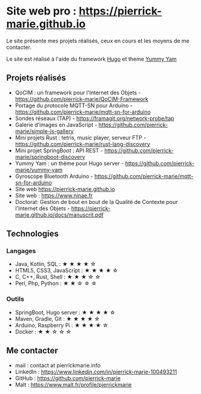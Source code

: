 Site web pro : https://pierrick-marie.github.io
=============================

Le site présente mes projets réalisés, ceux en cours et les moyens de me contacter.

Le site est réalisé à l'aide du framework [Hugo](https://gohugo.io/commands/hugo_server/) et theme [Yummy Yam](https://github.com/pierrick-marie/yummy-yam)

## Projets réalisés

* QoCIM : un framework pour l'Internet des Objets - https://github.com/pierrick-marie/QoCIM-Framework
* Portage du protocole MQTT-SN pour Arduino - https://github.com/pierrick-marie/mqtt-sn-for-arduino
* Sondes réseaux (TAP) - https://framagit.org/network-probe/tap
* Galerie d'images en JavaScript - https://github.com/pierrick-marie/simple-js-gallery
* Mini projets Rust : tetris, music player, serveur FTP - https://github.com/pierrick-marie/rust-lang-discovery
* Mini projet SpringBoot : API REST - https://github.com/pierrick-marie/springboot-discovery
* Yummy Yam : un thème pour Hugo server - https://github.com/pierrick-marie/yummy-yam
* Gyroscope Bluetooth Arduino - https://github.com/pierrick-marie/mqtt-sn-for-arduino
* Site web https://pierrick-marie.github.io
* Site web : https://www.ninae.fr
* Doctorat: Gestion de bout en bout de la Qualité de Contexte pour l'Internet des Objets - https://pierrick-marie.github.io/docs/manuscrit.pdf

## Technologies

### Langages

* Java, Kotlin, SQL : ★ ★ ★ ★ ☆
* HTML5, CSS3, JavaScript : ★ ★ ★ ★ ☆
* C, C++, Rust, Shell : ★ ★ ★ ☆ ☆
* Perl, Php, Python : ★ ★ ☆ ☆ ☆

### Outils

* SpringBoot, Hugo server : ★ ★ ★ ★ ☆
* Maven, Gradle, Git : ★ ★ ★ ★ ☆
* Arduino, Raspberry Pi : ★ ★ ★ ★ ☆
* Docker : ★ ★ ☆ ☆ ☆

## Me contacter

* mail : contact at pierrickmarie.info
* LinkedIn : https://www.linkedin.com/in/pierrick-marie-100493211
* GitHub : https://github.com/pierrick-marie
* Malt : https://www.malt.fr/profile/pierrickmarie

